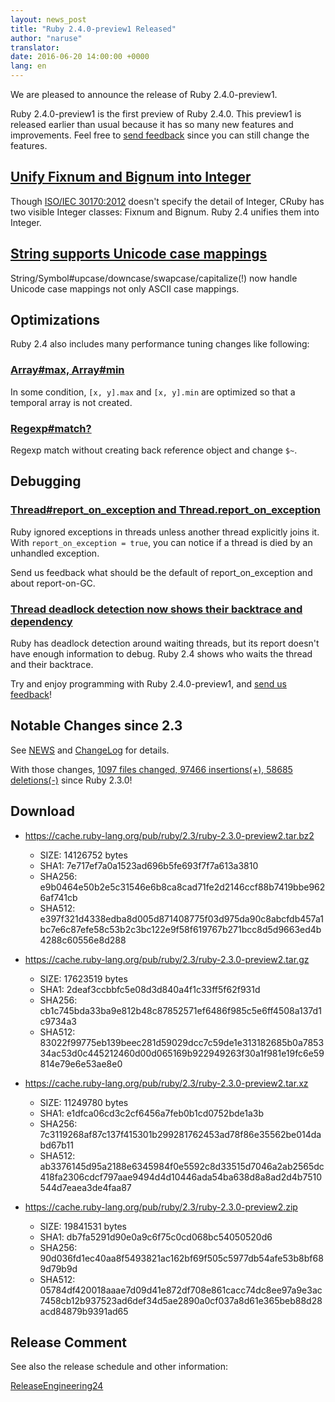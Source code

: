 ```yaml
---
layout: news_post
title: "Ruby 2.4.0-preview1 Released"
author: "naruse"
translator:
date: 2016-06-20 14:00:00 +0000
lang: en
---
```


We are pleased to announce the release of Ruby 2.4.0-preview1.

Ruby 2.4.0-preview1 is the first preview of Ruby 2.4.0.
This preview1 is released earlier than usual because it has so
many new features and improvements.
Feel free to [send feedback](https://bugs.ruby-lang.org/projects/ruby/wiki/HowToReport) since you can still change the features.

## [Unify Fixnum and Bignum into Integer](https://bugs.ruby-lang.org/issues/12005)

Though [ISO/IEC 30170:2012](http://www.iso.org/iso/iso_catalogue/catalogue_tc/catalogue_detail.htm?csnumber=59579) doesn't specify the detail of Integer,
CRuby has two visible Integer classes: Fixnum and Bignum.
Ruby 2.4 unifies them into Integer.

## [String supports Unicode case mappings](https://bugs.ruby-lang.org/issues/10085)

String/Symbol#upcase/downcase/swapcase/capitalize(!) now handle Unicode case mappings
not only ASCII case mappings.

## Optimizations

Ruby 2.4 also includes many performance tuning changes like following:

### [Array#max, Array#min](https://bugs.ruby-lang.org/issues/12172)

In some condition, `[x, y].max` and `[x, y].min` are optimized
so that a temporal array is not created.

### [Regexp#match?](https://bugs.ruby-lang.org/issues/8110)

Regexp match without creating back reference object and change `$~`.

## Debugging

### [Thread#report_on_exception and Thread.report_on_exception](https://bugs.ruby-lang.org/issues/6647)

Ruby ignored exceptions in threads unless another thread explicitly joins it.
With `report_on_exception = true`,
you can notice if a thread is died by an unhandled exception.

Send us feedback what should be the default of report_on_exception and about report-on-GC.

### [Thread deadlock detection now shows their backtrace and dependency](https://bugs.ruby-lang.org/issues/8214)

Ruby has deadlock detection around waiting threads, but its report doesn't
have enough information to debug.
Ruby 2.4 shows who waits the thread and their backtrace.

Try and enjoy programming with Ruby 2.4.0-preview1, and [send us feedback](https://bugs.ruby-lang.org/projects/ruby/wiki/HowToReport)!

## Notable Changes since 2.3

See [NEWS](https://github.com/ruby/ruby/blob/v2_4_0_preview1/NEWS)
and [ChangeLog](https://github.com/ruby/ruby/blob/v2_4_0_preview1/ChangeLog)
for details.

With those changes, [1097 files changed, 97466 insertions(+), 58685 deletions(-)](https://github.com/ruby/ruby/compare/v2_3_0...v2_4_0_preview1) since Ruby 2.3.0!

## Download

* <https://cache.ruby-lang.org/pub/ruby/2.3/ruby-2.3.0-preview2.tar.bz2>

  * SIZE:   14126752 bytes
  * SHA1:   7e717ef7a0a1523ad696b5fe693f7f7a613a3810
  * SHA256: e9b0464e50b2e5c31546e6b8ca8cad71fe2d2146ccf88b7419bbe9626af741cb
  * SHA512: e397f321d4338edba8d005d871408775f03d975da90c8abcfdb457a1bc7e6c87efe58c53b2c3bc122e9f58f619767b271bcc8d5d9663ed4b4288c60556e8d288

* <https://cache.ruby-lang.org/pub/ruby/2.3/ruby-2.3.0-preview2.tar.gz>

  * SIZE:   17623519 bytes
  * SHA1:   2deaf3ccbbfc5e08d3d840a4f1c33ff5f62f931d
  * SHA256: cb1c745bda33ba9e812b48c87852571ef6486f985c5e6ff4508a137d1c9734a3
  * SHA512: 83022f99775eb139beec281d59029dcc7c59de1e313182685b0a785334ac53d0c445212460d00d065169b922949263f30a1f981e19fc6e59814e79e6e53ae8e0

* <https://cache.ruby-lang.org/pub/ruby/2.3/ruby-2.3.0-preview2.tar.xz>

  * SIZE:   11249780 bytes
  * SHA1:   e1dfca06cd3c2cf6456a7feb0b1cd0752bde1a3b
  * SHA256: 7c3119268af87c137f415301b299281762453ad78f86e35562be014dabd67b11
  * SHA512: ab3376145d95a2188e6345984f0e5592c8d33515d7046a2ab2565dc418fa2306cdcf797aae9494d4d10446ada54ba638d8a8ad2d4b7510544d7eaea3de4faa87

* <https://cache.ruby-lang.org/pub/ruby/2.3/ruby-2.3.0-preview2.zip>

  * SIZE:   19841531 bytes
  * SHA1:   db7fa5291d90e0a9c6f75c0cd068bc54050520d6
  * SHA256: 90d036fd1ec40aa8f5493821ac162bf69f505c5977db54afe53b8bf689d79b9d
  * SHA512: 05784df420018aaae7d09d41e872df708e861cacc74dc8ee97a9e3ac7458cb12b937523ad6def34d5ae2890a0cf037a8d61e365beb88d28acd84879b9391ad65

## Release Comment

See also the release schedule and other information:

[ReleaseEngineering24](https://bugs.ruby-lang.org/projects/ruby-trunk/wiki/ReleaseEngineering24)

